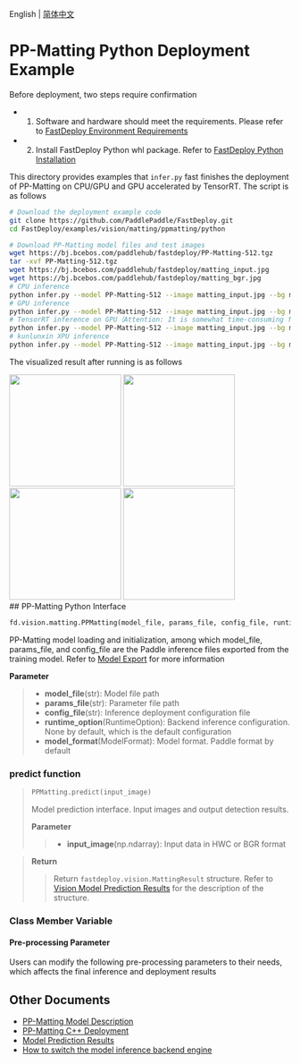 English | [简体中文](README_CN.md)
# PP-Matting Python Deployment Example

Before deployment, two steps require confirmation

- 1. Software and hardware should meet the requirements. Please refer to [FastDeploy Environment Requirements](../../../../../docs/cn/build_and_install/download_prebuilt_libraries.md)  
- 2. Install FastDeploy Python whl package. Refer to [FastDeploy Python Installation](../../../../../docs/cn/build_and_install/download_prebuilt_libraries.md)

This directory provides examples that `infer.py`  fast finishes the deployment of PP-Matting on CPU/GPU and GPU accelerated by TensorRT. The script is as follows
```bash
# Download the deployment example code 
git clone https://github.com/PaddlePaddle/FastDeploy.git
cd FastDeploy/examples/vision/matting/ppmatting/python

# Download PP-Matting model files and test images
wget https://bj.bcebos.com/paddlehub/fastdeploy/PP-Matting-512.tgz
tar -xvf PP-Matting-512.tgz
wget https://bj.bcebos.com/paddlehub/fastdeploy/matting_input.jpg
wget https://bj.bcebos.com/paddlehub/fastdeploy/matting_bgr.jpg
# CPU inference
python infer.py --model PP-Matting-512 --image matting_input.jpg --bg matting_bgr.jpg --device cpu
# GPU inference
python infer.py --model PP-Matting-512 --image matting_input.jpg --bg matting_bgr.jpg --device gpu
# TensorRT inference on GPU（Attention: It is somewhat time-consuming for the operation of model serialization when running TensorRT inference for the first time. Please be patient.）
python infer.py --model PP-Matting-512 --image matting_input.jpg --bg matting_bgr.jpg --device gpu --use_trt True
# kunlunxin XPU inference
python infer.py --model PP-Matting-512 --image matting_input.jpg --bg matting_bgr.jpg --device kunlunxin
```

The visualized result after running is as follows
<div width="840">
<img width="200" height="200" float="left" src="https://user-images.githubusercontent.com/67993288/186852040-759da522-fca4-4786-9205-88c622cd4a39.jpg">
<img width="200" height="200" float="left" src="https://user-images.githubusercontent.com/67993288/186852587-48895efc-d24a-43c9-aeec-d7b0362ab2b9.jpg">
<img width="200" height="200" float="left" src="https://user-images.githubusercontent.com/67993288/186852116-cf91445b-3a67-45d9-a675-c69fe77c383a.jpg">
<img width="200" height="200" float="left" src="https://user-images.githubusercontent.com/67993288/186852554-6960659f-4fd7-4506-b33b-54e1a9dd89bf.jpg">
</div>
## PP-Matting Python Interface 

```python
fd.vision.matting.PPMatting(model_file, params_file, config_file, runtime_option=None, model_format=ModelFormat.PADDLE)
```

PP-Matting model loading and initialization, among which model_file, params_file, and config_file are the Paddle inference files exported from the training model. Refer to [Model Export](https://github.com/PaddlePaddle/PaddleSeg/tree/release/2.6/Matting)  for more information

**Parameter**

> * **model_file**(str): Model file path 
> * **params_file**(str): Parameter file path
> * **config_file**(str): Inference deployment configuration file
> * **runtime_option**(RuntimeOption): Backend inference configuration. None by default, which is the default configuration
> * **model_format**(ModelFormat): Model format. Paddle format by default

### predict function

> ```python
> PPMatting.predict(input_image)
> ```
>
> Model prediction interface. Input images and output detection results.
>
> **Parameter**
>
> > * **input_image**(np.ndarray): Input data in HWC or BGR format

> **Return**
>
> > Return `fastdeploy.vision.MattingResult` structure. Refer to [Vision Model Prediction Results](../../../../../docs/api/vision_results/) for the description of the structure.

### Class Member Variable

#### Pre-processing Parameter
Users can modify the following pre-processing parameters to their needs, which affects the final inference and deployment results



## Other Documents

- [PP-Matting Model Description](..)
- [PP-Matting C++ Deployment](../cpp)
- [Model Prediction Results](../../../../../docs/api/vision_results/)
- [How to switch the model inference backend engine](../../../../../docs/cn/faq/how_to_change_backend.md)
